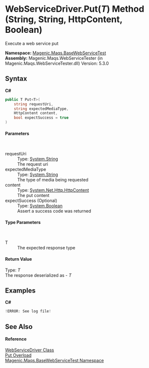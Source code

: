 # WebServiceDriver.Put(*T*) Method (String, String, HttpContent, Boolean)
 

Execute a web service put

**Namespace:**&nbsp;<a href="MAQS_5/WebServices_AUTOGENERATED/Magenic-Maqs-BaseWebServiceTest_Namespace">Magenic.Maqs.BaseWebServiceTest</a><br />**Assembly:**&nbsp;Magenic.Maqs.WebServiceTester (in Magenic.Maqs.WebServiceTester.dll) Version: 5.3.0

## Syntax

**C#**<br />
``` C#
public T Put<T>(
	string requestUri,
	string expectedMediaType,
	HttpContent content,
	bool expectSuccess = true
)

```


#### Parameters
&nbsp;<dl><dt>requestUri</dt><dd>Type: <a href="http://msdn2.microsoft.com/en-us/library/s1wwdcbf" target="_blank">System.String</a><br />The request uri</dd><dt>expectedMediaType</dt><dd>Type: <a href="http://msdn2.microsoft.com/en-us/library/s1wwdcbf" target="_blank">System.String</a><br />The type of media being requested</dd><dt>content</dt><dd>Type: <a href="http://msdn2.microsoft.com/en-us/library/hh193687" target="_blank">System.Net.Http.HttpContent</a><br />The put content</dd><dt>expectSuccess (Optional)</dt><dd>Type: <a href="http://msdn2.microsoft.com/en-us/library/a28wyd50" target="_blank">System.Boolean</a><br />Assert a success code was returned</dd></dl>

#### Type Parameters
&nbsp;<dl><dt>T</dt><dd>The expected response type</dd></dl>

#### Return Value
Type: *T*<br />The response deserialized as - *T*

## Examples

**C#**<br />
``` C#
!ERROR: See log file!
```


## See Also


#### Reference
<a href="MAQS_5/WebServices_AUTOGENERATED/WebServiceDriver_Class">WebServiceDriver Class</a><br /><a href="MAQS_5/WebServices_AUTOGENERATED/WebServiceDriver-Put_Method">Put Overload</a><br /><a href="MAQS_5/WebServices_AUTOGENERATED/Magenic-Maqs-BaseWebServiceTest_Namespace">Magenic.Maqs.BaseWebServiceTest Namespace</a><br />